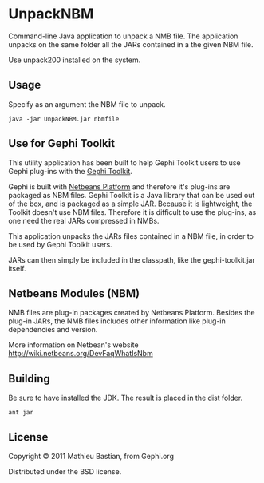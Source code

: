 # UnpackNBM

Command-line Java application to unpack a NMB file. The application unpacks on the
same folder all the JARs contained in a the given NBM file.

Use unpack200 installed on the system.

## Usage

Specify as an argument the NBM file to unpack.

    java -jar UnpackNBM.jar nbmfile

## Use for Gephi Toolkit

This utility application has been built to help Gephi Toolkit users to use Gephi
plug-ins with the [Gephi Toolkit](http://gephi.org/toolkit).

Gephi is built with [Netbeans Platform](http://platform.netbeans.org) and therefore
it's plug-ins are packaged as NBM files. Gephi Toolkit is a Java library that can be
used out of the box, and is packaged as a simple JAR. Because it is lightweight, the
Toolkit doesn't use NBM files. Therefore it is difficult to use the plug-ins, as one
need the real JARs compressed in NMBs.

This application unpacks the JARs files contained in a NBM file, in order to be used
by Gephi Toolkit users.

JARs can then simply be included in the classpath, like the gephi-toolkit.jar itself.

## Netbeans Modules (NBM)

NMB files are plug-in packages created by Netbeans Platform. Besides the plug-in 
JARs, the NMB files includes other information like plug-in dependencies and version.

More information on Netbean's website
http://wiki.netbeans.org/DevFaqWhatIsNbm

## Building

Be sure to have installed the JDK. The result is placed in the dist folder.

    ant jar

## License

Copyright © 2011 Mathieu Bastian, from Gephi.org

Distributed under the BSD license.